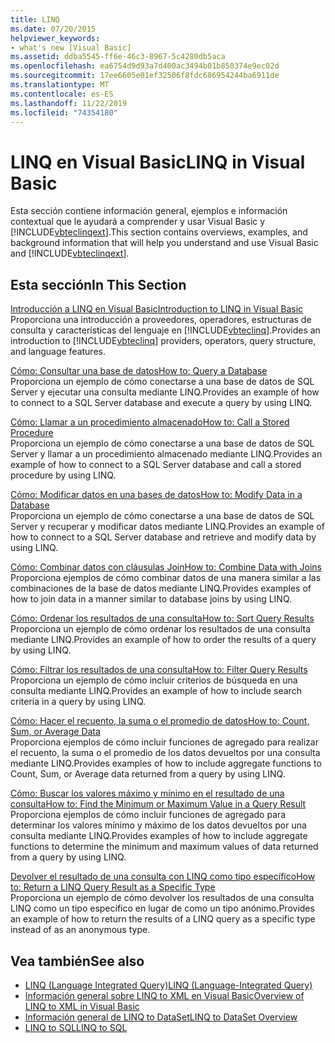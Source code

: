 ```yaml
---
title: LINQ
ms.date: 07/20/2015
helpviewer_keywords:
- what's new [Visual Basic]
ms.assetid: ddba5545-ff6e-46c3-8967-5c4280db5aca
ms.openlocfilehash: ea6754d9d93a7d400ac3494b01b850374e9ec02d
ms.sourcegitcommit: 17ee6605e01ef32506f8fdc686954244ba6911de
ms.translationtype: MT
ms.contentlocale: es-ES
ms.lasthandoff: 11/22/2019
ms.locfileid: "74354180"
---
```

# <a name="linq-in-visual-basic"></a><span data-ttu-id="78e4d-102">LINQ en Visual Basic</span><span class="sxs-lookup"><span data-stu-id="78e4d-102">LINQ in Visual Basic</span></span>
<span data-ttu-id="78e4d-103">Esta sección contiene información general, ejemplos e información contextual que le ayudará a comprender y usar Visual Basic y [!INCLUDE[vbteclinqext](~/includes/vbteclinqext-md.md)].</span><span class="sxs-lookup"><span data-stu-id="78e4d-103">This section contains overviews, examples, and background information that will help you understand and use Visual Basic and [!INCLUDE[vbteclinqext](~/includes/vbteclinqext-md.md)].</span></span>  
  
## <a name="in-this-section"></a><span data-ttu-id="78e4d-104">Esta sección</span><span class="sxs-lookup"><span data-stu-id="78e4d-104">In This Section</span></span>  
 [<span data-ttu-id="78e4d-105">Introducción a LINQ en Visual Basic</span><span class="sxs-lookup"><span data-stu-id="78e4d-105">Introduction to LINQ in Visual Basic</span></span>](../../../../visual-basic/programming-guide/language-features/linq/introduction-to-linq.md)  
 <span data-ttu-id="78e4d-106">Proporciona una introducción a proveedores, operadores, estructuras de consulta y características del lenguaje en [!INCLUDE[vbteclinq](~/includes/vbteclinq-md.md)].</span><span class="sxs-lookup"><span data-stu-id="78e4d-106">Provides an introduction to [!INCLUDE[vbteclinq](~/includes/vbteclinq-md.md)] providers, operators, query structure, and language features.</span></span>  
  
 [<span data-ttu-id="78e4d-107">Cómo: Consultar una base de datos</span><span class="sxs-lookup"><span data-stu-id="78e4d-107">How to: Query a Database</span></span>](../../../../visual-basic/programming-guide/language-features/linq/how-to-query-a-database-by-using-linq.md)  
 <span data-ttu-id="78e4d-108">Proporciona un ejemplo de cómo conectarse a una base de datos de SQL Server y ejecutar una consulta mediante LINQ.</span><span class="sxs-lookup"><span data-stu-id="78e4d-108">Provides an example of how to connect to a SQL Server database and execute a query by using LINQ.</span></span>  
  
 [<span data-ttu-id="78e4d-109">Cómo: Llamar a un procedimiento almacenado</span><span class="sxs-lookup"><span data-stu-id="78e4d-109">How to: Call a Stored Procedure</span></span>](../../../../visual-basic/programming-guide/language-features/linq/how-to-call-a-stored-procedure-by-using-linq.md)  
 <span data-ttu-id="78e4d-110">Proporciona un ejemplo de cómo conectarse a una base de datos de SQL Server y llamar a un procedimiento almacenado mediante LINQ.</span><span class="sxs-lookup"><span data-stu-id="78e4d-110">Provides an example of how to connect to a SQL Server database and call a stored procedure by using LINQ.</span></span>  
  
 [<span data-ttu-id="78e4d-111">Cómo: Modificar datos en una bases de datos</span><span class="sxs-lookup"><span data-stu-id="78e4d-111">How to: Modify Data in a Database</span></span>](../../../../visual-basic/programming-guide/language-features/linq/how-to-modify-data-in-a-database-by-using-linq.md)  
 <span data-ttu-id="78e4d-112">Proporciona un ejemplo de cómo conectarse a una base de datos de SQL Server y recuperar y modificar datos mediante LINQ.</span><span class="sxs-lookup"><span data-stu-id="78e4d-112">Provides an example of how to connect to a SQL Server database and retrieve and modify data by using LINQ.</span></span>  
  
 [<span data-ttu-id="78e4d-113">Cómo: Combinar datos con cláusulas Join</span><span class="sxs-lookup"><span data-stu-id="78e4d-113">How to: Combine Data with Joins</span></span>](../../../../visual-basic/programming-guide/language-features/linq/how-to-combine-data-with-linq-by-using-joins.md)  
 <span data-ttu-id="78e4d-114">Proporciona ejemplos de cómo combinar datos de una manera similar a las combinaciones de la base de datos mediante LINQ.</span><span class="sxs-lookup"><span data-stu-id="78e4d-114">Provides examples of how to join data in a manner similar to database joins by using LINQ.</span></span>  
  
 [<span data-ttu-id="78e4d-115">Cómo: Ordenar los resultados de una consulta</span><span class="sxs-lookup"><span data-stu-id="78e4d-115">How to: Sort Query Results</span></span>](../../../../visual-basic/programming-guide/language-features/linq/how-to-sort-query-results-by-using-linq.md)  
 <span data-ttu-id="78e4d-116">Proporciona un ejemplo de cómo ordenar los resultados de una consulta mediante LINQ.</span><span class="sxs-lookup"><span data-stu-id="78e4d-116">Provides an example of how to order the results of a query by using LINQ.</span></span>  
  
 [<span data-ttu-id="78e4d-117">Cómo: Filtrar los resultados de una consulta</span><span class="sxs-lookup"><span data-stu-id="78e4d-117">How to: Filter Query Results</span></span>](../../../../visual-basic/programming-guide/language-features/linq/how-to-filter-query-results-by-using-linq.md)  
 <span data-ttu-id="78e4d-118">Proporciona un ejemplo de cómo incluir criterios de búsqueda en una consulta mediante LINQ.</span><span class="sxs-lookup"><span data-stu-id="78e4d-118">Provides an example of how to include search criteria in a query by using LINQ.</span></span>  
  
 [<span data-ttu-id="78e4d-119">Cómo: Hacer el recuento, la suma o el promedio de datos</span><span class="sxs-lookup"><span data-stu-id="78e4d-119">How to: Count, Sum, or Average Data</span></span>](../../../../visual-basic/programming-guide/language-features/linq/how-to-count-sum-or-average-data-by-using-linq.md)  
 <span data-ttu-id="78e4d-120">Proporciona ejemplos de cómo incluir funciones de agregado para realizar el recuento, la suma o el promedio de los datos devueltos por una consulta mediante LINQ.</span><span class="sxs-lookup"><span data-stu-id="78e4d-120">Provides examples of how to include aggregate functions to Count, Sum, or Average data returned from a query by using LINQ.</span></span>  
  
 [<span data-ttu-id="78e4d-121">Cómo: Buscar los valores máximo y mínimo en el resultado de una consulta</span><span class="sxs-lookup"><span data-stu-id="78e4d-121">How to: Find the Minimum or Maximum Value in a Query Result</span></span>](../../../../visual-basic/programming-guide/language-features/linq/how-to-find-the-minimum-or-maximum-value-in-a-query-result.md)  
 <span data-ttu-id="78e4d-122">Proporciona ejemplos de cómo incluir funciones de agregado para determinar los valores mínimo y máximo de los datos devueltos por una consulta mediante LINQ.</span><span class="sxs-lookup"><span data-stu-id="78e4d-122">Provides examples of how to include aggregate functions to determine the minimum and maximum values of data returned from a query by using LINQ.</span></span>  
  
 [<span data-ttu-id="78e4d-123">Devolver el resultado de una consulta con LINQ como tipo específico</span><span class="sxs-lookup"><span data-stu-id="78e4d-123">How to: Return a LINQ Query Result as a Specific Type</span></span>](../../../../visual-basic/programming-guide/language-features/linq/how-to-return-a-linq-query-result-as-a-specific-type.md)  
 <span data-ttu-id="78e4d-124">Proporciona un ejemplo de cómo devolver los resultados de una consulta LINQ como un tipo específico en lugar de como un tipo anónimo.</span><span class="sxs-lookup"><span data-stu-id="78e4d-124">Provides an example of how to return the results of a LINQ query as a specific type instead of as an anonymous type.</span></span>  
  
## <a name="see-also"></a><span data-ttu-id="78e4d-125">Vea también</span><span class="sxs-lookup"><span data-stu-id="78e4d-125">See also</span></span>

- [<span data-ttu-id="78e4d-126">LINQ (Language Integrated Query)</span><span class="sxs-lookup"><span data-stu-id="78e4d-126">LINQ (Language-Integrated Query)</span></span>](../../../../visual-basic/programming-guide/concepts/linq/index.md)
- [<span data-ttu-id="78e4d-127">Información general sobre LINQ to XML en Visual Basic</span><span class="sxs-lookup"><span data-stu-id="78e4d-127">Overview of LINQ to XML in Visual Basic</span></span>](../../../../visual-basic/programming-guide/language-features/xml/overview-of-linq-to-xml.md)
- [<span data-ttu-id="78e4d-128">Información general de LINQ to DataSet</span><span class="sxs-lookup"><span data-stu-id="78e4d-128">LINQ to DataSet Overview</span></span>](../../../../framework/data/adonet/linq-to-dataset-overview.md)
- [<span data-ttu-id="78e4d-129">LINQ to SQL</span><span class="sxs-lookup"><span data-stu-id="78e4d-129">LINQ to SQL</span></span>](../../../../framework/data/adonet/sql/linq/index.md)
